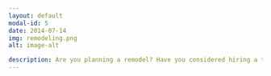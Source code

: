 ```yaml
---
layout: default
modal-id: 5
date: 2014-07-14
img: remodeling.png
alt: image-alt

description: Are you planning a remodel? Have you considered hiring a therapist to join your construction team? We would love to become a part of your team.  Our unique perspective and knowledge about anatomy, disease progression, ergonomics will make a remodel more successful in the long run.  You may not need adaptive equipment now, but why not be prepared so that when the time comes you are ready.  It’s more than just looking up ADA standards, we as therapists at Enduring Home Solutions, have years of experience creating individualized solutions for our clients. There are so many considerations to be made when planning for the future and we want to help you to make long lasting changes that will adapt to your changing needs as you age and live.  Don’t deal with your home, live in it confidently today!
---
```

